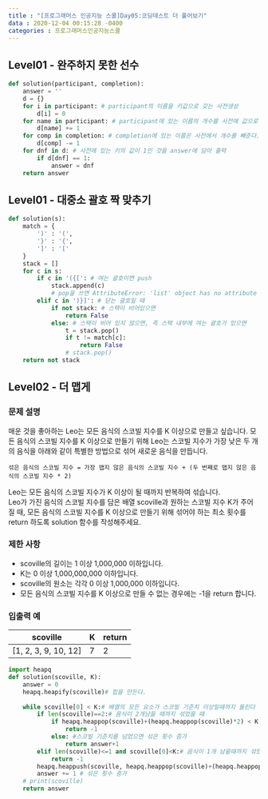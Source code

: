 ```yaml
---
title : "[프로그래머스 인공지능 스쿨]Day05:코딩테스트 더 풀어보기"
data : 2020-12-04 00:15:28 -0400
categories : 프로그래머스인공지능스쿨
---
```

## Level01 - 완주하지 못한 선수
```python
def solution(participant, completion):
    answer = ''
    d = {}
    for i in participant: # participant의 이름을 키값으로 갖는 사전생성
        d[i] = 0
    for name in participant: # participant에 있는 이름의 개수를 사전에 값으로 넣기
        d[name] += 1
    for comp in completion: # completion에 있는 이름은 사전에서 개수를 빼준다.
        d[comp] -= 1
    for dnf in d: # 사전에 있는 키의 값이 1인 것을 answer에 담아 출력
        if d[dnf] == 1:
            answer = dnf
    return answer
```

## Level01 - 대중소 괄호 짝 맞추기
```python
def solution(s):
    match = {
        ')' : '(',
        '}' : '{',
        ']' : '['
    }
    stack = []
    for c in s:
        if c in '({[': # 여는 괄호이면 push
            stack.append(c)
            # pop을 쓰면 AttributeError: 'list' object has no attribute 'push' 발생
        elif c in ')}]': # 닫는 괄호일 때
            if not stack: # 스택이 비어있으면
                return False
            else: # 스택이 비어 있지 않으면, 즉 스택 내부에 여는 괄호가 있으면
                t = stack.pop()
                if t != match[c]:
                    return False
                # stack.pop()
    return not stack
```

## Level02 - 더 맵게
### 문제 설명
매운 것을 좋아하는 Leo는 모든 음식의 스코빌 지수를 K 이상으로 만들고 싶습니다. 모든 음식의 스코빌 지수를 K 이상으로 만들기 위해 Leo는 스코빌 지수가 가장 낮은 두 개의 음식을 아래와 같이 특별한 방법으로 섞어 새로운 음식을 만듭니다.<br>
```
섞은 음식의 스코빌 지수 = 가장 맵지 않은 음식의 스코빌 지수 + (두 번째로 맵지 않은 음식의 스코빌 지수 * 2)
```
Leo는 모든 음식의 스코빌 지수가 K 이상이 될 때까지 반복하여 섞습니다.<br>
Leo가 가진 음식의 스코빌 지수를 담은 배열 scoville과 원하는 스코빌 지수 K가 주어질 때, 모든 음식의 스코빌 지수를 K 이상으로 만들기 위해 섞어야 하는 최소 횟수를 return 하도록 solution 함수를 작성해주세요.<br>

### 제한 사항
- scoville의 길이는 1 이상 1,000,000 이하입니다.
- K는 0 이상 1,000,000,000 이하입니다.
- scoville의 원소는 각각 0 이상 1,000,000 이하입니다.
- 모든 음식의 스코빌 지수를 K 이상으로 만들 수 없는 경우에는 -1을 return 합니다.

### 입출력 예
|scoville|K|return|
|---|---|---|
|[1, 2, 3, 9, 10, 12]|7|2|

```python
import heapq
def solution(scoville, K):
    answer = 0
    heapq.heapify(scoville)# 힙을 만든다.
    
    while scoville[0] < K:# 배열의 모든 요소가 스코빌 기준치 이상일때까지 돌린다
        if len(scoville)==2:# 음식이 2개남을 때까지 섞었을 때
            if heapq.heappop(scoville)+(heapq.heappop(scoville)*2) < K: #스코빌 기준치를 못넘으면 -1 리턴
                return -1
            else: #스코빌 기준치를 넘었으면 섞은 횟수 증가
                return answer+1
        elif len(scoville)<=1 and scoville[0]<K:# 음식이 1개 남을때까지 섞었는데 스코빌 기준치를 못넘으면 -1 리턴
            return -1
        heapq.heappush(scoville, heapq.heappop(scoville)+(heapq.heappop(scoville)*2)) # 힙에 섞은 음식의 새로운 스코빌 지수 추가
        answer += 1 # 섞은 횟수 증가
    # print(scoville)
    return answer
```